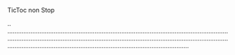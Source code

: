 TicToc non Stop

..
..............................................................................................................................................................................................................................................................................................................................................................